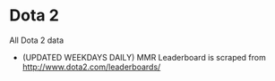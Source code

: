 # Dota 2
All Dota 2 data 

* (UPDATED WEEKDAYS DAILY) MMR Leaderboard is scraped from http://www.dota2.com/leaderboards/
